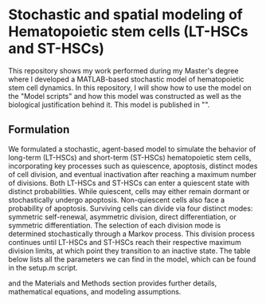 # Stochastic and spatial modeling of Hematopoietic stem cells (LT-HSCs and ST-HSCs)
This repository shows my work performed during my Master's degree where I developed a MATLAB-based stochastic model of hematopoietic stem cell dynamics.
In this repository, I will show how to use the model on the "Model scripts" and how this model was constructed as well as the biological justification behind it. This model is published in "".
## Formulation
We formulated a stochastic, agent-based model to simulate the behavior of long-term (LT-HSCs) and short-term (ST-HSCs) hematopoietic stem cells, incorporating key processes such as quiescence, apoptosis, distinct modes of cell division, and eventual inactivation after reaching a maximum number of divisions. Both LT-HSCs and ST-HSCs can enter a quiescent state with distinct probabilities. While quiescent, cells may either remain dormant or stochastically undergo apoptosis. Non-quiescent cells also face a probability of apoptosis. Surviving cells can divide via four distinct modes: symmetric self-renewal, asymmetric division, direct differentiation, or symmetric differentiation. The selection of each division mode is determined stochastically through a Markov process. This division process continues until LT-HSCs and ST-HSCs reach their respective maximum division limits, at which point they transition to an inactive state. The table below lists all the parameters we can find in the model, which can be found in the setup.m script.





and the Materials and Methods section provides further details, mathematical equations, and modeling assumptions.







